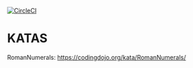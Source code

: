 [![CircleCI](https://circleci.com/gh/HugoCapocci/java_tdd.svg?style=svg)](https://circleci.com/gh/HugoCapocci/java_tdd)

KATAS
=====

RomanNumerals: https://codingdojo.org/kata/RomanNumerals/
